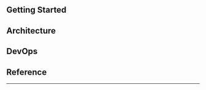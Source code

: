 <!-- START [raw] keithboice/.github/content/badges.md -->
<!-- END [raw] keithboice/.github/content/badges.md -->

<!-- START [raw] keithboice/.github/content/header.md -->
<!-- END [raw] keithboice/.github/content/header.md -->

## Getting Started

<!-- START [raw] keithboice/.github/content/getting_started.md -->
<!-- END [raw] keithboice/.github/content/getting_started.md -->

## Architecture

<!-- START [raw] keithboice/.github/content/diagram_cloud.md -->
<!-- END [raw] keithboice/.github/content/diagram_cloud.md -->

## DevOps

<!-- START [raw] keithboice/.github/content/environments.md -->
<!-- END [raw] keithboice/.github/content/environments.md -->

## Reference

<!-- START [raw] keithboice/.github/content/reference.md -->
<!-- END [raw] keithboice/.github/content/reference.md -->

---

<br />
<br />
<br />
